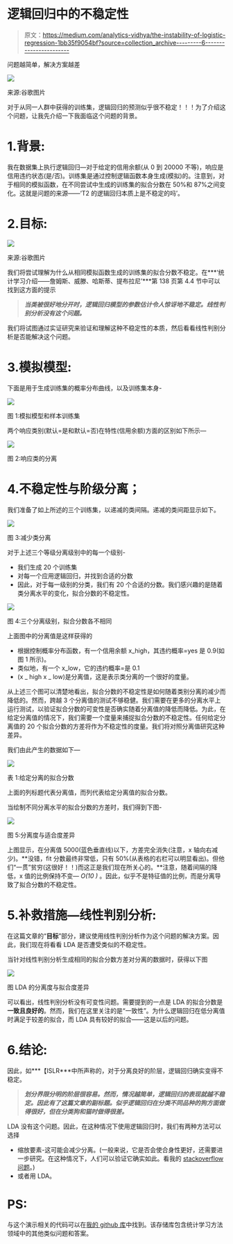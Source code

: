 # 逻辑回归中的不稳定性

> 原文：<https://medium.com/analytics-vidhya/the-instability-of-logistic-regression-1bb35f9054bf?source=collection_archive---------6----------------------->

问题越简单，解决方案越差

![](img/f90f315229f7dbf5e147c5a09b7f564c.png)

来源:谷歌图片

对于从同一人群中获得的训练集，逻辑回归的预测似乎很不稳定！！！为了介绍这个问题，让我先介绍一下我面临这个问题的背景。

# 1.背景:

我在数据集上执行逻辑回归—对于给定的信用余额(从 0 到 20000 不等)，响应是信用违约状态(是/否)。训练集是通过控制逻辑函数本身生成(模拟)的。注意到，对于相同的模拟函数，在不同尝试中生成的训练集的拟合分数在 50%和 87%之间变化。这就是问题的来源——‘T2 的逻辑回归本质上是不稳定的吗’。

# 2.目标:

![](img/d9fa265c006379753d95184aea352963.png)

来源:谷歌图片

我们将尝试理解为什么从相同模拟函数生成的训练集的拟合分数不稳定。在***‘统计学习介绍——詹姆斯、威滕、哈斯蒂、提布拉尼’***第 138 页第 4.4 节中可以找到这方面的提示

> ***当类被很好地分开时，逻辑回归模型的参数估计令人惊讶地不稳定。线性判别分析没有这个问题。***

我们将试图通过实证研究来验证和理解这种不稳定性的本质，然后看看线性判别分析是否能解决这个问题。

# 3.模拟模型:

下面是用于生成训练集的概率分布曲线，以及训练集本身-

![](img/31d1f07a5be8c1ee8ffc52ad179969fc.png)

图 1:模拟模型和样本训练集

两个响应类别(默认=是和默认=否)在特性(信用余额)方面的区别如下所示—

![](img/1e6ec87dfb68c42040dcf3c54c74bb47.png)

图 2:响应类的分离

# 4.不稳定性与阶级分离；

我们准备了如上所述的三个训练集，以递减的类间隔。递减的类间距显示如下。

![](img/95f405e45ab790514e8b0dc3fdf4f28f.png)

图 3:减少类分离

对于上述三个等级分离级别中的每一个级别-

*   我们生成 20 个训练集
*   对每一个应用逻辑回归，并找到合适的分数
*   因此，对于每一级别的分类，我们有 20 个合适的分数。我们感兴趣的是随着类分离水平的变化，拟合分数的不稳定性。

![](img/bb5d55ec7bfe43c6857bccb112080741.png)

图 4:三个分离级别，拟合分数各不相同

上面图中的分离值是这样获得的

*   根据控制概率分布函数，有一个信用余额 x_high，其违约概率=yes 是 0.9(如图 1 所示)。
*   类似地，有一个 x_low，它的违约概率=是 0.1
*   (x _ high x _ low)是分离值，这是表示类分离的一个很好的度量。

从上述三个图可以清楚地看出，拟合分数的不稳定性是如何随着类别分离的减少而降低的。然而，跨越 3 个分离值的测试不够稳健。我们需要在更多的分离水平上运行测试，以验证拟合分数的可变性是否确实随着分离值的降低而降低。为此，在给定分离值的情况下，我们需要一个度量来捕捉拟合分数的不稳定性。任何给定分离值的 20 个拟合分数的方差将作为不稳定性的度量。我们将对照分离值研究这种差异。

我们由此产生的数据如下—

![](img/c5903d60b159a9e6874bda38966e09e1.png)

表 1:给定分离的拟合分数

上面的列标题代表分离值，而列代表给定分离值的拟合分数。

当绘制不同分离水平的拟合分数的方差时，我们得到下图-

![](img/5d6d57ea6bd7035aefc8d41a4396a7e8.png)

图 5:分离度与适合度差异

上图显示，在分离值 5000(蓝色垂直线)以下，方差完全消失(注意，x 轴向右减少)。**没错，fit 分数最终非常低，只有 50%(从表格的右栏可以明显看出)。但他们“一贯”贫穷(这很好！！)而这正是我们现在所关心的。**注意，随着间隔的降低，x 值的比例保持不变— *O(10 )* 。因此，似乎不是特征值的比例，而是分离导致了拟合分数的不稳定性。

# 5.补救措施—线性判别分析:

在这篇文章的“**目标**”部分，建议使用线性判别分析作为这个问题的解决方案。因此，我们现在将看看 LDA 是否遭受类似的不稳定性。

当针对线性判别分析生成相同的拟合分数方差对分离的数据时，获得以下图

![](img/a72b8643d465f38634578c3c80ef64f8.png)

图 LDA 的分离度与拟合度差异

可以看出，线性判别分析没有可变性问题。需要提到的一点是 LDA 的拟合分数是**一致且良好的**。然而，我们在这里关注的是“一致性”。为什么逻辑回归在低分离值时满足于较差的拟合，而 LDA 具有较好的拟合——这是以后的问题。

# 6.结论:

因此，如***【ISLR***中所声称的，对于分离良好的阶层，逻辑回归确实变得不稳定。

> ***划分界限分明的阶层很容易。然而，情况越简单，逻辑回归的表现就越不稳定。因此有了这篇文章的副标题。似乎逻辑回归在分类不同品种的狗方面做得很好，但在分类狗和猫时做得很差。***

LDA 没有这个问题。因此，在这种情况下使用逻辑回归时，我们有两种方法可以选择

*   缩放要素-这可能会减少分离。(一般来说，它是否会使合身性更好，还需要进一步研究。在这种情况下，人们可以验证它确实如此。看我的 [stackoverflow 问题](https://stackoverflow.com/questions/68150694/do-features-need-to-be-scaled-in-logistic-regression)。)
*   或者用 LDA。

# PS:

与这个演示相关的代码可以在[我的 github 库](https://github.com/AnirbanChakraborty06/StatisticalLearning-ConfusionToClarity/blob/main/AnswersAndDemos/Instability%20of%20logistic%20regression%20for%20largely%20separated%20classes.ipynb)中找到。该存储库包含统计学习方法领域中的其他类似问题和答案。